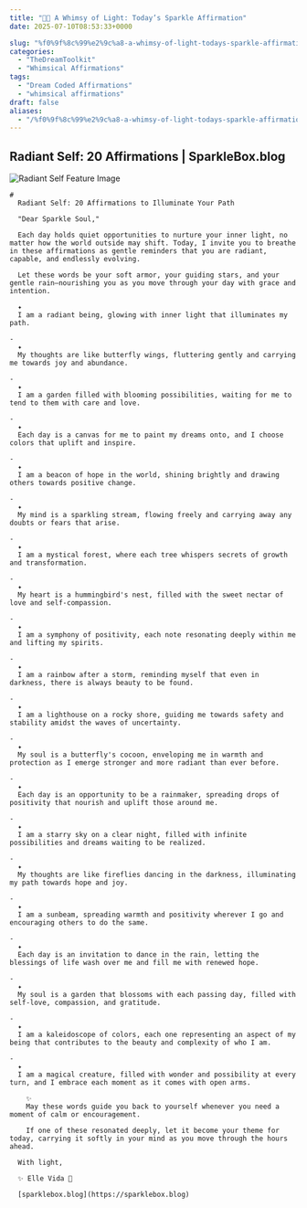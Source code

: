 ```yaml
---
title: "🌙✨ A Whimsy of Light: Today’s Sparkle Affirmation"
date: 2025-07-10T08:53:33+0000

slug: "%f0%9f%8c%99%e2%9c%a8-a-whimsy-of-light-todays-sparkle-affirmation"
categories:
  - "TheDreamToolkit"
  - "Whimsical Affirmations"
tags:
  - "Dream Coded Affirmations"
  - "whimsical affirmations"
draft: false
aliases:
  - "/%f0%9f%8c%99%e2%9c%a8-a-whimsy-of-light-todays-sparkle-affirmation/"
---
```

Radiant Self: 20 Affirmations | SparkleBox.blog
- 

  ![Radiant Self Feature Image](/whimsy__box.jpg)

    # 
      Radiant Self: 20 Affirmations to Illuminate Your Path

      "Dear Sparkle Soul,"

      Each day holds quiet opportunities to nurture your inner light, no matter how the world outside may shift. Today, I invite you to breathe in these affirmations as gentle reminders that you are radiant, capable, and endlessly evolving.

      Let these words be your soft armor, your guiding stars, and your gentle rain—nourishing you as you move through your day with grace and intention.

      ✦
      I am a radiant being, glowing with inner light that illuminates my path.

    - 
      ✦
      My thoughts are like butterfly wings, fluttering gently and carrying me towards joy and abundance.

    - 
      ✦
      I am a garden filled with blooming possibilities, waiting for me to tend to them with care and love.

    - 
      ✦
      Each day is a canvas for me to paint my dreams onto, and I choose colors that uplift and inspire.

    - 
      ✦
      I am a beacon of hope in the world, shining brightly and drawing others towards positive change.

    - 
      ✦
      My mind is a sparkling stream, flowing freely and carrying away any doubts or fears that arise.

    - 
      ✦
      I am a mystical forest, where each tree whispers secrets of growth and transformation.

    - 
      ✦
      My heart is a hummingbird's nest, filled with the sweet nectar of love and self-compassion.

    - 
      ✦
      I am a symphony of positivity, each note resonating deeply within me and lifting my spirits.

    - 
      ✦
      I am a rainbow after a storm, reminding myself that even in darkness, there is always beauty to be found.

    - 
      ✦
      I am a lighthouse on a rocky shore, guiding me towards safety and stability amidst the waves of uncertainty.

    - 
      ✦
      My soul is a butterfly's cocoon, enveloping me in warmth and protection as I emerge stronger and more radiant than ever before.

    - 
      ✦
      Each day is an opportunity to be a rainmaker, spreading drops of positivity that nourish and uplift those around me.

    - 
      ✦
      I am a starry sky on a clear night, filled with infinite possibilities and dreams waiting to be realized.

    - 
      ✦
      My thoughts are like fireflies dancing in the darkness, illuminating my path towards hope and joy.

    - 
      ✦
      I am a sunbeam, spreading warmth and positivity wherever I go and encouraging others to do the same.

    - 
      ✦
      Each day is an invitation to dance in the rain, letting the blessings of life wash over me and fill me with renewed hope.

    - 
      ✦
      My soul is a garden that blossoms with each passing day, filled with self-love, compassion, and gratitude.

    - 
      ✦
      I am a kaleidoscope of colors, each one representing an aspect of my being that contributes to the beauty and complexity of who I am.

    - 
      ✦
      I am a magical creature, filled with wonder and possibility at every turn, and I embrace each moment as it comes with open arms.

        ✨
        May these words guide you back to yourself whenever you need a moment of calm or encouragement.

        If one of these resonated deeply, let it become your theme for today, carrying it softly in your mind as you move through the hours ahead.

      With light,

      ✨ Elle Vida 🌿

      [sparklebox.blog](https://sparklebox.blog)